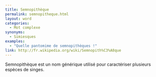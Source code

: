 ```yaml
---
title: Semnopithèque
permalink: semnopitheque.html
layout: word
categories:
  - Mot complexe
synonyms:
  - Simiesques
examples:
  - "Quelle pantomime de semnopithèques !"
link: http://fr.wikipedia.org/wiki/Semnopith%C3%A8que
---
```


Semnopithèque est un nom générique utilisé pour caractériser plusieurs espèces de singes.

